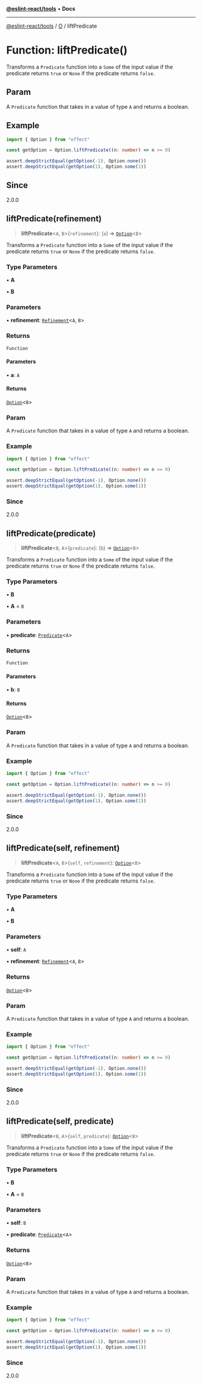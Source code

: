 [**@eslint-react/tools**](../../../README.md) • **Docs**

***

[@eslint-react/tools](../../../README.md) / [O](../README.md) / liftPredicate

# Function: liftPredicate()

Transforms a `Predicate` function into a `Some` of the input value if the predicate returns `true` or `None`
if the predicate returns `false`.

## Param

A `Predicate` function that takes in a value of type `A` and returns a boolean.

## Example

```ts
import { Option } from "effect"

const getOption = Option.liftPredicate((n: number) => n >= 0)

assert.deepStrictEqual(getOption(-1), Option.none())
assert.deepStrictEqual(getOption(1), Option.some(1))
```

## Since

2.0.0

## liftPredicate(refinement)

> **liftPredicate**\<`A`, `B`\>(`refinement`): (`a`) => [`Option`](../type-aliases/Option.md)\<`B`\>

Transforms a `Predicate` function into a `Some` of the input value if the predicate returns `true` or `None`
if the predicate returns `false`.

### Type Parameters

• **A**

• **B**

### Parameters

• **refinement**: [`Refinement`](../../Pred/interfaces/Refinement.md)\<`A`, `B`\>

### Returns

`Function`

#### Parameters

• **a**: `A`

#### Returns

[`Option`](../type-aliases/Option.md)\<`B`\>

### Param

A `Predicate` function that takes in a value of type `A` and returns a boolean.

### Example

```ts
import { Option } from "effect"

const getOption = Option.liftPredicate((n: number) => n >= 0)

assert.deepStrictEqual(getOption(-1), Option.none())
assert.deepStrictEqual(getOption(1), Option.some(1))
```

### Since

2.0.0

## liftPredicate(predicate)

> **liftPredicate**\<`B`, `A`\>(`predicate`): (`b`) => [`Option`](../type-aliases/Option.md)\<`B`\>

Transforms a `Predicate` function into a `Some` of the input value if the predicate returns `true` or `None`
if the predicate returns `false`.

### Type Parameters

• **B**

• **A** = `B`

### Parameters

• **predicate**: [`Predicate`](../../Pred/interfaces/Predicate.md)\<`A`\>

### Returns

`Function`

#### Parameters

• **b**: `B`

#### Returns

[`Option`](../type-aliases/Option.md)\<`B`\>

### Param

A `Predicate` function that takes in a value of type `A` and returns a boolean.

### Example

```ts
import { Option } from "effect"

const getOption = Option.liftPredicate((n: number) => n >= 0)

assert.deepStrictEqual(getOption(-1), Option.none())
assert.deepStrictEqual(getOption(1), Option.some(1))
```

### Since

2.0.0

## liftPredicate(self, refinement)

> **liftPredicate**\<`A`, `B`\>(`self`, `refinement`): [`Option`](../type-aliases/Option.md)\<`B`\>

Transforms a `Predicate` function into a `Some` of the input value if the predicate returns `true` or `None`
if the predicate returns `false`.

### Type Parameters

• **A**

• **B**

### Parameters

• **self**: `A`

• **refinement**: [`Refinement`](../../Pred/interfaces/Refinement.md)\<`A`, `B`\>

### Returns

[`Option`](../type-aliases/Option.md)\<`B`\>

### Param

A `Predicate` function that takes in a value of type `A` and returns a boolean.

### Example

```ts
import { Option } from "effect"

const getOption = Option.liftPredicate((n: number) => n >= 0)

assert.deepStrictEqual(getOption(-1), Option.none())
assert.deepStrictEqual(getOption(1), Option.some(1))
```

### Since

2.0.0

## liftPredicate(self, predicate)

> **liftPredicate**\<`B`, `A`\>(`self`, `predicate`): [`Option`](../type-aliases/Option.md)\<`B`\>

Transforms a `Predicate` function into a `Some` of the input value if the predicate returns `true` or `None`
if the predicate returns `false`.

### Type Parameters

• **B**

• **A** = `B`

### Parameters

• **self**: `B`

• **predicate**: [`Predicate`](../../Pred/interfaces/Predicate.md)\<`A`\>

### Returns

[`Option`](../type-aliases/Option.md)\<`B`\>

### Param

A `Predicate` function that takes in a value of type `A` and returns a boolean.

### Example

```ts
import { Option } from "effect"

const getOption = Option.liftPredicate((n: number) => n >= 0)

assert.deepStrictEqual(getOption(-1), Option.none())
assert.deepStrictEqual(getOption(1), Option.some(1))
```

### Since

2.0.0

